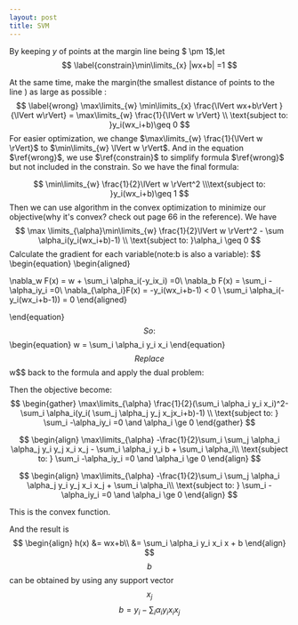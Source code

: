 ```yaml
---
layout: post
title: SVM
---
```


By keeping $y$ of points at  the margin line being $ \pm 1$,let 
$$
\label{constrain}\min\limits_{x} |wx+b| =1
$$

At the same time, make the margin(the smallest distance of points to the line ) as large as possible :
$$
\label{wrong}
\max\limits_{w} \min\limits_{x} \frac{\lVert wx+b\rVert }{\lVert w\rVert} = \max\limits_{w} \frac{1}{\lVert w \rVert} \\
\text{subject to: }y_i(wx_i+b)\geq 0
$$
For easier optimization, we  change $\max\limits_{w} \frac{1}{\lVert w \rVert}$ to $\min\limits_{w} \lVert w \rVert$. And in the equation $\ref{wrong}$, we use $\ref{constrain}$ to simplify formula $\ref{wrong}$ but not included in the constrain. So we have the final formula:

$$
\min\limits_{w} \frac{1}{2}\lVert w \rVert^2 \\\text{subject to: }y_i(wx_i+b)\geq 1
$$
Then we can use algorithm in the convex optimization to minimize our objective(why it's convex? check out page 66 in the reference). We have 
$$
\max \limits_{\alpha}\min\limits_{w} \frac{1}{2}\lVert w \rVert^2 - \sum \alpha_i(y_i(wx_i+b)-1) \\
\text{subject to: }\alpha_i \geq 0
$$
Calculate the gradient for each variable(note:b is also a variable):
$$
\begin{equation}
\begin{aligned}

\nabla_w F(x) =  w + \sum_i \alpha_i(-y_ix_i) =0\\
\nabla_b F(x) = \sum_i -\alpha_iy_i =0\\
\nabla_{\alpha_i}F(x) = -y_i(wx_i+b-1) < 0 \\
\sum_i \alpha_i(-y_i(wx_i+b-1)) = 0
\end{aligned}

\end{equation}
$$
So:
$$
\begin{equation}
w = \sum_i \alpha_i y_i x_i
\end{equation}
$$
Replace $$w$$ back to the formula and apply the dual problem:

Then the objective become:
$$
\begin{gather}
\max\limits_{\alpha} \frac{1}{2}(\sum_i \alpha_i y_i x_i)^2- \sum_i \alpha_i(y_i( \sum_j \alpha_j y_j x_jx_i+b)-1) \\
\text{subject to: }
\sum_i -\alpha_iy_i =0 \and \alpha_i \ge 0
\end{gather}
$$

$$
\begin{align}
\max\limits_{\alpha} -\frac{1}{2}\sum_i \sum_j \alpha_i \alpha_j y_i y_j x_i x_j - \sum_i \alpha_i y_i b + \sum_i \alpha_i\\
\text{subject to: }
\sum_i -\alpha_iy_i =0 \and \alpha_i \ge 0
\end{align}
$$

$$
\begin{align}
\max\limits_{\alpha} -\frac{1}{2}\sum_i \sum_j \alpha_i \alpha_j y_i y_j x_i x_j + \sum_i \alpha_i\\
\text{subject to: }
\sum_i -\alpha_iy_i =0 \and \alpha_i \ge 0
\end{align}
$$



This is the convex function.

And the result is 
$$
\begin{align}
h(x) &= wx+b\\
&=  \sum_i \alpha_i y_i x_i x + b
\end{align}
$$
$$b$$ can be obtained by using any support vector $$x_j$$
$$
\begin{equation}
b=y_i-\sum_i \alpha_i y_i x_i x_j
\end{equation}
$$




